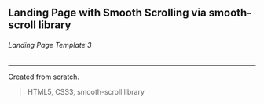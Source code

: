 ## Landing Page with Smooth Scrolling via smooth-scroll library

###### Landing Page Template 3

---

Created from scratch.

> HTML5,
> CSS3,
> smooth-scroll library

![]()
